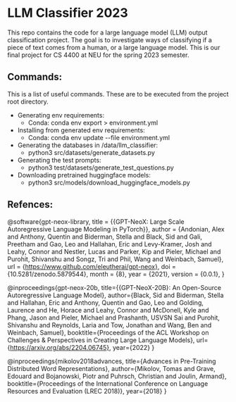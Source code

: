 # LLM Classifier 2023

This repo contains the code for a large language model (LLM) output classification project. The goal is to investigate ways of classifying if a piece of text comes from a human, or a large language model. This is our final project for CS 4400 at NEU for the spring 2023 semester.

## Commands:

This is a list of useful commands. These are to be executed from the project root directory.
- Generating env requirements:
  - Conda: conda env export > environment.yml
- Installing from generated env requirements:
  - Conda: conda env update --file environment.yml
- Generating the databases in /data/llm_classifier:
  - python3 src/datasets/generate_datasets.py
- Generating the test prompts:
  - python3 test/datasets/generate_test_questions.py
- Downloading pretrained huggingface models:
  - python3 src/models/download_huggingface_models.py

## Refences:
@software{gpt-neox-library,
  title = {{GPT-NeoX: Large Scale Autoregressive Language Modeling in PyTorch}},
  author = {Andonian, Alex and Anthony, Quentin and Biderman, Stella and Black, Sid and Gali, Preetham and Gao, Leo and Hallahan, Eric and Levy-Kramer, Josh and Leahy, Connor and Nestler, Lucas and Parker, Kip and Pieler, Michael and Purohit, Shivanshu and Songz, Tri and Phil, Wang and Weinbach, Samuel},
  url = {https://www.github.com/eleutherai/gpt-neox},
  doi = {10.5281/zenodo.5879544},
  month = {8},
  year = {2021},
  version = {0.0.1},
}

@inproceedings{gpt-neox-20b,
  title={{GPT-NeoX-20B}: An Open-Source Autoregressive Language Model},
  author={Black, Sid and Biderman, Stella and Hallahan, Eric and Anthony, Quentin and Gao, Leo and Golding, Laurence and He, Horace and Leahy, Connor and McDonell, Kyle and Phang, Jason and Pieler, Michael and Prashanth, USVSN Sai and Purohit, Shivanshu and Reynolds, Laria and Tow, Jonathan and Wang, Ben and Weinbach, Samuel},
  booktitle={Proceedings of the ACL Workshop on Challenges \& Perspectives in Creating Large Language Models},
  url={https://arxiv.org/abs/2204.06745},
  year={2022}
}

@inproceedings{mikolov2018advances,
  title={Advances in Pre-Training Distributed Word Representations},
  author={Mikolov, Tomas and Grave, Edouard and Bojanowski, Piotr and Puhrsch, Christian and Joulin, Armand},
  booktitle={Proceedings of the International Conference on Language Resources and Evaluation (LREC 2018)},
  year={2018}
}
